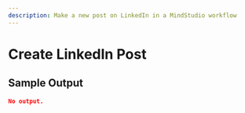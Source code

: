 ```yaml
---
description: Make a new post on LinkedIn in a MindStudio workflow
---
```


# Create LinkedIn Post

## Sample Output

```json
No output.
```
